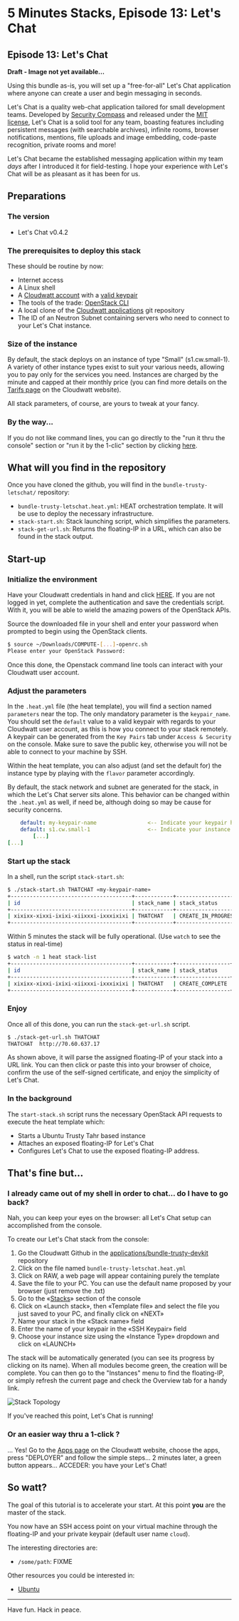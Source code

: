 # 5 Minutes Stacks, Episode 13: Let's Chat

## Episode 13: Let's Chat

**Draft - Image not yet available...**

Using this bundle as-is, you will set up a "free-for-all" Let's Chat application where anyone can create a user and begin messaging in seconds.

Let's Chat is a quality web-chat application tailored for small development teams. Developed by [Security Compass](http://securitycompass.com/) and released under the [MIT license](https://raw.githubusercontent.com/sdelements/lets-chat/master/LICENSE), Let's Chat is a solid tool for any team, boasting features including persistent messages (with searchable archives), infinite rooms, browser notifications, mentions, file uploads and image embedding, code-paste recognition, private rooms and more!

Let's Chat became the established messaging application within my team *days* after I introduced it for field-testing. I hope your experience with Let's Chat will be as pleasant as it has been for us.

## Preparations

### The version

* Let's Chat v0.4.2

### The prerequisites to deploy this stack

These should be routine by now:

* Internet access
* A Linux shell
* A [Cloudwatt account](https://www.cloudwatt.com/authentification) with a [valid keypair](https://console.cloudwatt.com/project/access_and_security/?tab=access_security_tabs__keypairs_tab)
* The tools of the trade: [OpenStack CLI](http://docs.openstack.org/cli-reference/content/install_clients.html)
* A local clone of the [Cloudwatt applications](https://github.com/cloudwatt/applications) git repository
* The ID of an Neutron Subnet containing servers who need to connect to your Let's Chat instance.

### Size of the instance

By default, the stack deploys on an instance of type "Small" (s1.cw.small-1). A variety of other instance types exist to suit your various needs, allowing you to pay only for the services you need. Instances are charged by the minute and capped at their monthly price (you can find more details on the [Tarifs page](https://www.cloudwatt.com/fr/produits/tarifs.html) on the Cloudwatt website).

All stack parameters, of course, are yours to tweak at your fancy.

### By the way...

If you do not like command lines, you can go directly to the "run it thru the console" section or "run it by the 1-clic" section by clicking [here](#console). 

## What will you find in the repository

Once you have cloned the github, you will find in the `bundle-trusty-letschat/` repository:

* `bundle-trusty-letschat.heat.yml`: HEAT orchestration template. It will be use to deploy the necessary infrastructure.
* `stack-start.sh`: Stack launching script, which simplifies the parameters.
* `stack-get-url.sh`: Returns the floating-IP in a URL, which can also be found in the stack output.

## Start-up

### Initialize the environment

Have your Cloudwatt credentials in hand and click [HERE](https://console.cloudwatt.com/project/access_and_security/api_access/openrc/).
If you are not logged in yet, complete the authentication and save the credentials script.
With it, you will be able to wield the amazing powers of the OpenStack APIs.

Source the downloaded file in your shell and enter your password when prompted to begin using the OpenStack clients.

~~~ bash
$ source ~/Downloads/COMPUTE-[...]-openrc.sh
Please enter your OpenStack Password:

~~~

Once this done, the Openstack command line tools can interact with your Cloudwatt user account.

### Adjust the parameters

In the `.heat.yml` file (the heat template), you will find a section named `parameters` near the top. The only mandatory parameter is the `keypair_name`. You should set the `default` value to a valid keypair with regards to your Cloudwatt user account, as this is how you connect to your stack remotely. A keypair can be generated from the `Key Pairs` tab under `Access & Security` on the console. Make sure to save the public key, otherwise you will not be able to connect to your machine by SSH.

Within the heat template, you can also adjust (and set the default for) the instance type by playing with the `flavor` parameter accordingly.

By default, the stack network and subnet are generated for the stack, in which the Let's Chat server sits alone. This behavior can be changed within the `.heat.yml` as well, if need be, although doing so may be cause for security concerns.

~~~ yaml
    default: my-keypair-name                <-- Indicate your keypair here
    default: s1.cw.small-1                  <-- Indicate your instance type here
        [...]
[...]
~~~

<a name="startup" />

### Start up the stack

In a shell, run the script `stack-start.sh`:

~~~ bash
$ ./stack-start.sh THATCHAT «my-keypair-name»
+--------------------------------------+------------+--------------------+----------------------+
| id                                   | stack_name | stack_status       | creation_time        |
+--------------------------------------+------------+--------------------+----------------------+
| xixixx-xixxi-ixixi-xiixxxi-ixxxixixi | THATCHAT   | CREATE_IN_PROGRESS | 2025-10-23T07:27:69Z |
+--------------------------------------+------------+--------------------+----------------------+

~~~

Within 5 minutes the stack will be fully operational. (Use `watch` to see the status in real-time)

~~~ bash
$ watch -n 1 heat stack-list
+--------------------------------------+------------+-----------------+----------------------+
| id                                   | stack_name | stack_status    | creation_time        |
+--------------------------------------+------------+-----------------+----------------------+
| xixixx-xixxi-ixixi-xiixxxi-ixxxixixi | THATCHAT   | CREATE_COMPLETE | 2025-10-23T07:27:69Z |
+--------------------------------------+------------+-----------------+----------------------+

~~~

### Enjoy

Once all of this done, you can run the `stack-get-url.sh` script.

~~~ bash
$ ./stack-get-url.sh THATCHAT
THATCHAT  http://70.60.637.17

~~~

As shown above, it will parse the assigned floating-IP of your stack into a URL link. You can then click or paste this into your browser of choice, confirm the use of the self-signed certificate, and enjoy the simplicity of Let's Chat.

### In the background

The `start-stack.sh` script runs the necessary OpenStack API requests to execute the heat template which:
* Starts a Ubuntu Trusty Tahr based instance
* Attaches an exposed floating-IP for Let's Chat
* Configures Let's Chat to use the exposed floating-IP address.

<a name="console" />

## That's fine but...

### I already came out of my shell in order to chat... do I have to go back?

Nah, you can keep your eyes on the browser: all Let's Chat setup can accomplished from the console.

To create our Let's Chat stack from the console:

1.	Go the Cloudwatt Github in the [applications/bundle-trusty-devkit](https://github.com/cloudwatt/applications/tree/master/bundle-trusty-devkit) repository
2.	Click on the file named `bundle-trusty-letschat.heat.yml`
3.	Click on RAW, a web page will appear containing purely the template
4.	Save the file to your PC. You can use the default name proposed by your browser (just remove the .txt)
5.  Go to the «[Stacks](https://console.cloudwatt.com/project/stacks/)» section of the console
6.	Click on «Launch stack», then «Template file» and select the file you just saved to your PC, and finally click on «NEXT»
7.	Name your stack in the «Stack name» field
8.	Enter the name of your keypair in the «SSH Keypair» field
9.	Choose your instance size using the «Instance Type» dropdown and click on «LAUNCH»

The stack will be automatically generated (you can see its progress by clicking on its name). When all modules become green, the creation will be complete. You can then go to the "Instances" menu to find the floating-IP, or simply refresh the current page and check the Overview tab for a handy link.

![Stack Topology](img/stack_topology.png)

If you've reached this point, Let's Chat is running!

### Or an easier way thru a 1-click ?

... Yes! Go to the [Apps page](https://www.cloudwatt.com/fr/applications/index.html) on the Cloudwatt website, choose the apps, press "DEPLOYER" and follow the simple steps... 2 minutes later, a green button appears... ACCEDER: you have your Let's Chat!


## So watt?

The goal of this tutorial is to accelerate your start. At this point **you** are the master of the stack.

You now have an SSH access point on your virtual machine through the floating-IP and your private keypair (default user name `cloud`).

The interesting directories are:

- `/some/path`: FIXME

Other resources you could be interested in:

* [Ubuntu](https://help.ubuntu.com/)


-----
Have fun. Hack in peace.

